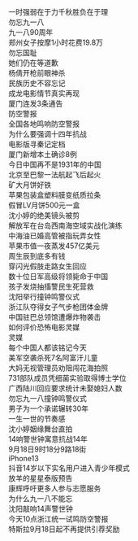 一时强弱在于力千秋胜负在于理  
勿忘九一八  
九一八90周年  
郑州女子按摩1小时花费19.8万  
勿忘国耻  
她们仍在等道歉  
杨倩开枪前眼神杀  
民族历史不容忘记  
成龙电影情节真实再现  
厦门连发3条通告  
防空警报  
全国各地鸣响防空警报  
为什么要强调十四年抗战  
电影版寻秦记定档  
厦门新增本土确诊8例  
今日中国再不是1931年的中国  
北京至巴黎一法航起飞后起火  
矿大月饼好铁  
苹果包装盒塑料膜变纸质拉条  
假冒LV月饼500元一盒  
沈小婷的绝美镜头被剪  
解放军在台岛西南海空域实战化演练  
中海油已婚高管被指玩弄女性  
苹果市值一夜蒸发457亿美元  
周生辰到底多有钱  
穿闪光假肢走路女生回应  
数十位日军高级将领毙命于中国  
孩子发烧抽搐警民生死营救  
沈阳举行撞钟鸣警仪式  
浙江队夺得女子气步枪团体金牌  
中国驻巴总领馆遭爆炸物袭击  
如何评价恐怖电影灵媒  
灵媒  
每个中国人都该铭记今天  
美军空袭杀死7名阿富汗儿童  
大妈无视管理员劝阻闯花海拍照  
731部队成员凭细菌实验取得博士学位  
广西陆川回应要求统计未娶媳妇人数  
勿忘九一八撞钟鸣警仪式  
男子为一个承诺辗转30年  
一生一世的节奏感  
沈小婷姻缘舞台直拍  
14响警世钟寓意抗战14年  
9月18日9时18分9路18街  
iPhone13  
抖音14岁以下实名用户进入青少年模式  
放羊的星星泰版预告  
康辉呼吁更多人参与志愿服务  
为什么九一八不能忘  
沈阳敲响14声警世钟  
今天10点浙江统一试鸣防空警报  
特斯拉9月18日起不再提供引荐奖励  
